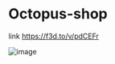 # Octopus-shop
link https://f3d.to/v/pdCEFr

![image](https://github.com/user-attachments/assets/d477fc84-2803-44fe-8ece-db43883ed3e6)
